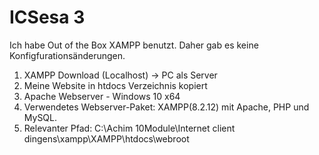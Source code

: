 # ICSesa 3
Ich habe Out of the Box XAMPP benutzt. Daher gab es keine Konfigfurationsänderungen.
1) XAMPP Download (Localhost) -> PC als Server
2) Meine Website in htdocs Verzeichnis kopiert
3) Apache Webserver - Windows 10 x64
4) Verwendetes Webserver-Paket: XAMPP(8.2.12) mit Apache, PHP und MySQL.
5) Relevanter Pfad:
C:\Achim 10Module\Internet client dingens\xampp\XAMPP\htdocs\webroot
